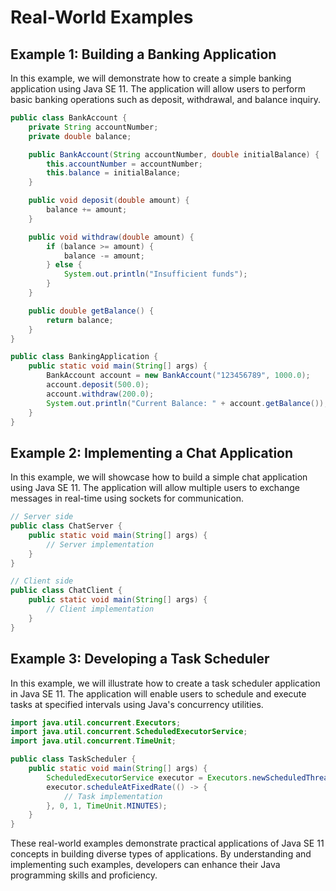 # Real-World Examples

## Example 1: Building a Banking Application
In this example, we will demonstrate how to create a simple banking application using Java SE 11. The application will allow users to perform basic banking operations such as deposit, withdrawal, and balance inquiry.

```java
public class BankAccount {
    private String accountNumber;
    private double balance;

    public BankAccount(String accountNumber, double initialBalance) {
        this.accountNumber = accountNumber;
        this.balance = initialBalance;
    }

    public void deposit(double amount) {
        balance += amount;
    }

    public void withdraw(double amount) {
        if (balance >= amount) {
            balance -= amount;
        } else {
            System.out.println("Insufficient funds");
        }
    }

    public double getBalance() {
        return balance;
    }
}

public class BankingApplication {
    public static void main(String[] args) {
        BankAccount account = new BankAccount("123456789", 1000.0);
        account.deposit(500.0);
        account.withdraw(200.0);
        System.out.println("Current Balance: " + account.getBalance());
    }
}
```

## Example 2: Implementing a Chat Application
In this example, we will showcase how to build a simple chat application using Java SE 11. The application will allow multiple users to exchange messages in real-time using sockets for communication.

```java
// Server side
public class ChatServer {
    public static void main(String[] args) {
        // Server implementation
    }
}

// Client side
public class ChatClient {
    public static void main(String[] args) {
        // Client implementation
    }
}
```

## Example 3: Developing a Task Scheduler
In this example, we will illustrate how to create a task scheduler application in Java SE 11. The application will enable users to schedule and execute tasks at specified intervals using Java's concurrency utilities.

```java
import java.util.concurrent.Executors;
import java.util.concurrent.ScheduledExecutorService;
import java.util.concurrent.TimeUnit;

public class TaskScheduler {
    public static void main(String[] args) {
        ScheduledExecutorService executor = Executors.newScheduledThreadPool(1);
        executor.scheduleAtFixedRate(() -> {
            // Task implementation
        }, 0, 1, TimeUnit.MINUTES);
    }
}
```

These real-world examples demonstrate practical applications of Java SE 11 concepts in building diverse types of applications. By understanding and implementing such examples, developers can enhance their Java programming skills and proficiency.
